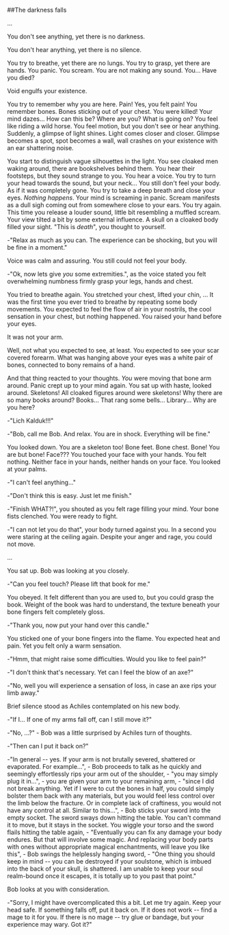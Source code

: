 ##The darkness falls

...

You don't see anything, yet there is no darkness.

You don't hear anything, yet there is no silence.

You try to breathe, yet there are no lungs. You try to grasp, yet there are
hands. You panic. You scream. You are not making any sound. You... Have you
died?

Void engulfs your existence.

You try to remember why you are here. Pain! Yes, you felt pain! You remember
bones. Bones sticking out of your chest. You were killed! Your mind dazes...
How can this be? Where are you? What is going on? You feel like riding a wild
horse. You feel motion, but you don't see or hear anything. Suddenly, a glimpse
of light shines. Light comes closer and closer. Glimpse becomes a spot, spot
becomes a wall, wall crashes on your existence with an ear shattering noise.

You start to distinguish vague silhouettes in the light. You see cloaked men
waking around, there are bookshelves behind them. You hear their footsteps, but
they sound strange to you. You hear a voice. You try to turn your head towards
the sound, but your neck... You still don't feel your body. As if it was
completely gone. You try to take a deep breath and close your eyes. _Nothing
happens_. Your mind is screaming in panic. Scream manifests as a dull sigh
coming out from somewhere close to your ears. You try again. This time you
release a louder sound, little bit resembling a muffled scream. Your view
tilted a bit by some external influence. A skull on a cloaked body filled your
sight. "This is _death_", you thought to yourself.

-"Relax as much as you can. The experience can be shocking, but you will be
fine in a moment."

Voice was calm and assuring. You still could not feel your body.

-"Ok, now lets give _you_ some extremities.", as the voice stated you felt
overwhelming numbness firmly grasp your legs, hands and chest.

You tried to breathe again. You stretched your chest, lifted your chin, ... It
was the first time you ever tried to breathe by repeating some body movements.
You expected to feel the flow of air in your nostrils, the cool sensation in
your chest, but nothing happened. You raised your hand before your eyes.

It was not your arm.

Well, not what you expected to see, at least. You expected to see your scar
covered forearm. What was hanging above your eyes was a white pair of bones,
connected to bony remains of a hand.

And that thing reacted to your thoughts. _You_ were moving that bone arm
around. Panic crept up to your mind again. You sat up with haste, looked
around. Skeletons! All cloaked figures around were skeletons! Why there are so
many books around? Books... That rang some bells... Library... Why are you
here?

-"Lich Kalduk!!!"

-"Bob, call me Bob. And relax. You are in shock. Everything will be fine."

You looked down. You are a skeleton too! Bone feet. Bone chest. Bone! You are
but bone! Face??? You touched your face with your hands. You felt nothing.
Neither face in your hands, neither hands on your face. You looked at your
palms.

-"I can't feel anything..."

-"Don't think this is easy. Just let me finish."

-"Finish WHAT?!", you shouted as you felt rage filling your mind. Your bone
fists clenched. You were ready to fight.

-"I can not let you do that", your body turned against you. In a second you
were staring at the ceiling again. Despite your anger and rage, you could not
move.

...

You sat up. Bob was looking at you closely.

-"Can you feel touch? Please lift that book for me."

You obeyed. It felt different than you are used to, but you could grasp the
book. Weight of the book was hard to understand, the texture beneath your bone
fingers felt completely gloss.

-"Thank you, now put your hand over this candle."

You sticked one of your bone fingers into the flame. You expected heat and
pain. Yet you felt only a warm sensation.

-"Hmm, that might raise some difficulties. Would you like to feel pain?"

-"I don't think that's necessary. Yet can I feel the blow of an axe?"

-"No, well you will experience a sensation of loss, in case an axe rips your limb
away."

Brief silence stood as Achiles contemplated on his new body.

-"If I... If one of my arms fall off, can I still move it?"

-"No, ...?" - Bob was a little surprised by Achiles turn of thoughts.

-"Then can I put it back on?"

-"In general -- yes. If your arm is not brutally severed, shattered or
evaporated. For example...", - Bob proceeds to talk as he quickly and seemingly
effortlessly rips your arm out of the shoulder, - "you may simply plug it
in...", - you are given your arm to your remaining arm, - "since I did not
break anything. Yet if I were to cut the bones in half, you could simply
bolster them back with any materials, but you would feel less control over the
limb below the fracture. Or in complete lack of craftiness, you would not have
any control at all. Similar to this...", - Bob sticks your sword into the empty
socket. The sword sways down hitting the table. You can't command it to move,
but it stays in the socket. You wiggle your torso and the sword flails hitting
the table again, - "Eventually you can fix any damage your body endures. But
that will involve some magic. And replacing your body parts with ones without
appropriate magical enchantments, will leave you like this", - Bob swings the
helplessly hanging sword, - "One thing you should keep in mind -- you can be
destroyed if your soulstone, which is imbued into the back of your skull, is
shattered. I am unable to keep your soul realm-bound once it escapes, it is
totally up to you past that point."

Bob looks at you with consideration.

-"Sorry, I might have overcomplicated this a bit. Let me try again. Keep your
head safe. If something falls off, put it back on. If it does not work -- find
a mage to it for you. If there is no mage -- try glue or bandage, but your
experience may wary. Got it?"

